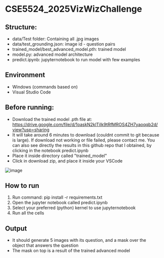 # CSE5524_2025VizWizChallenge

## Structure:
- data/Test folder: Containing all .jpg images
- data/test_grounding.json: image id - question pairs
- trained_model/best_advanced_model.pth: trained model
- model.py: advanced model architecture
- predict.ipynb: jupyternotebook to run model with few examples

## Environment
- Windows (commands based on)
- Visual Studio Code

## Before running:
- Download the trained model .pth file at: https://drive.google.com/file/d/1oaskN2klTiIk9tRfMROS4ZH7yaoqqb2d/view?usp=sharing
- It will take around 6 minutes to download (couldnt commit to git because is large). If download not working or file failed, please contact me. You can also see directly the results in this github repo that I obtained, by clicking in the notebook predict.ipynb
- Place it inside directory called "trained_model"
- Click in download zip, and place it inside your VSCode
  
 ![image](https://github.com/user-attachments/assets/a9b48d70-c11e-4718-9dfd-2e16924f1a60)


## How to run
1. Run command: pip install -r requirements.txt
2. Open the jupyter notebook called predict.ipynb
3. Select your preferred (python) kernel to use jupyternotebook
4. Run all the cells

## Output
- It should generate 5 images with its question, and a mask over the object that answers the question
- The mask on top is a result of the trained advanced model
